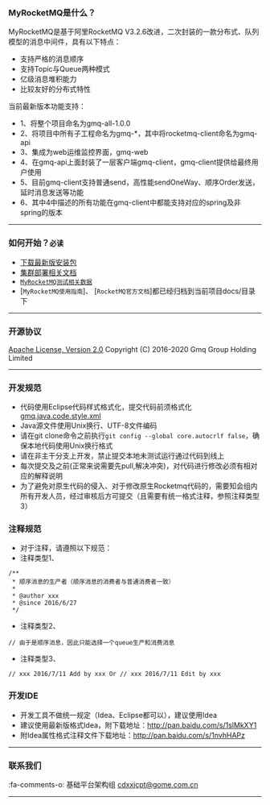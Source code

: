 ### MyRocketMQ是什么？
MyRocketMQ是基于阿里RocketMQ V3.2.6改进，二次封装的一款分布式、队列模型的消息中间件，具有以下特点：

* 支持严格的消息顺序
* 支持Topic与Queue两种模式
* 亿级消息堆积能力
* 比较友好的分布式特性

当前最新版本功能支持：
* 1、将整个项目命名为gmq-all-1.0.0
* 2、将项目中所有子工程命名为gmq-*，其中将rocketmq-client命名为gmq-api
* 3、集成为web运维监控界面，gmq-web
* 4、在gmq-api上面封装了一层客户端gmq-client，gmq-client提供给最终用户使用
* 5、目前gmq-client支持普通send，高性能sendOneWay、顺序Order发送，延时消息发送等功能
* 6、其中4中描述的所有功能在gmq-client中都能支持对应的spring及非spring的版本

----------

### 如何开始？`必读`
* [下载最新版安装包](http://git.oschina.net/tantexian/MyRocketMQ)
* [集群部署相关文档](http://my.oschina.net/tantexian/blog/703784)
* [`MyRocketMQ测试相关数据`](http://my.oschina.net/tantexian/blog?catalog=3613328&temp=1467698707818)
* [`MyRocketMQ使用指南`]、 [`RocketMQ官方文档`]都已经归档到当前项目docs/目录下


----------

### 开源协议
[Apache License, Version 2.0](http://www.apache.org/licenses/LICENSE-2.0.html) Copyright (C) 2016-2020 Gmq Group Holding Limited

----------

### 开发规范
* 代码使用Eclipse代码样式格式化，提交代码前须格式化[gmq.java.code.style.xml](http://git.oschina.net/tantexian/MyRocketMQ/blob/gome/docs/gmq.java.code.style.xml)
* Java源文件使用Unix换行、UTF-8文件编码
* 请在git clone命令之前执行`git config --global core.autocrlf false`，确保本地代码使用Unix换行格式
* 请在非主干分支上开发，禁止提交本地未测试运行通过代码到线上
* 每次提交及之前(正常来说需要先pull,解决冲突)，对代码进行修改必须有相对应的解释说明
* 为了避免对原生代码的侵入、对于修改原生Rocketmq代码的，需要知会组内所有开发人员，经过审核后方可提交（且需要有统一格式注释，参照注释类型3）
  


### 注释规范
* 对于注释，请遵照以下规范：
* 注释类型1、

```
/**
 * 顺序消息的生产者（顺序消息的消费者与普通消费者一致）
 *
 * @author xxx
 * @since 2016/6/27
 */
```

* 注释类型2、

```
// 由于是顺序消息，因此只能选择一个queue生产和消费消息
```

* 注释类型3、

```
// xxx 2016/7/11 Add by xxx Or // xxx 2016/7/11 Edit by xxx
```
  


### 开发IDE
* 开发工具不做统一规定（Idea、Eclipse都可以），建议使用Idea
* 建议使用最新版格式Idea，附下载地址：http://pan.baidu.com/s/1slMkXY1
* 附Idea属性格式注释文件下载地址：http://pan.baidu.com/s/1nvhHAPz

----------

### 联系我们
 :fa-comments-o: 基础平台架构组 cdxxjcpt@gome.com.cn

----------